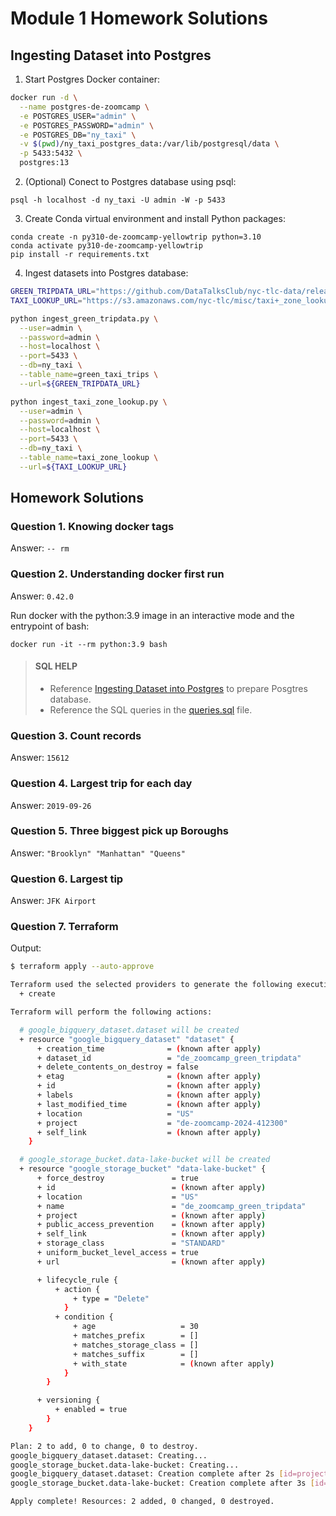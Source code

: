 # Module 1 Homework Solutions

## Ingesting Dataset into Postgres
1. Start Postgres Docker container:
```bash
docker run -d \
  --name postgres-de-zoomcamp \
  -e POSTGRES_USER="admin" \
  -e POSTGRES_PASSWORD="admin" \
  -e POSTGRES_DB="ny_taxi" \
  -v $(pwd)/ny_taxi_postgres_data:/var/lib/postgresql/data \
  -p 5433:5432 \
  postgres:13
```
2. (Optional) Conect to Postgres database using psql:
```
psql -h localhost -d ny_taxi -U admin -W -p 5433
```
3. Create Conda virtual environment and install Python packages:
```
conda create -n py310-de-zoomcamp-yellowtrip python=3.10
conda activate py310-de-zoomcamp-yellowtrip
pip install -r requirements.txt
```
4. Ingest datasets into Postgres database:
```bash
GREEN_TRIPDATA_URL="https://github.com/DataTalksClub/nyc-tlc-data/releases/download/green/green_tripdata_2019-09.csv.gz"
TAXI_LOOKUP_URL="https://s3.amazonaws.com/nyc-tlc/misc/taxi+_zone_lookup.csv"

python ingest_green_tripdata.py \
  --user=admin \
  --password=admin \
  --host=localhost \
  --port=5433 \
  --db=ny_taxi \
  --table_name=green_taxi_trips \
  --url=${GREEN_TRIPDATA_URL}

python ingest_taxi_zone_lookup.py \
  --user=admin \
  --password=admin \
  --host=localhost \
  --port=5433 \
  --db=ny_taxi \
  --table_name=taxi_zone_lookup \
  --url=${TAXI_LOOKUP_URL}
```

## Homework Solutions
### Question 1. Knowing docker tags
Answer: `-- rm`

### Question 2. Understanding docker first run
Answer: `0.42.0`

Run docker with the python:3.9 image in an interactive mode and the entrypoint of bash:
```
docker run -it --rm python:3.9 bash
```

> #### **SQL HELP**
> - Reference [Ingesting Dataset into Postgres](#ingesting-dataset-into-postgres) to prepare Posgtres database.
> - Reference the SQL queries in the [queries.sql](./queries.sql) file.
>

### Question 3. Count records
Answer: `15612`

### Question 4. Largest trip for each day
Answer: `2019-09-26`

### Question 5. Three biggest pick up Boroughs
Answer: `"Brooklyn" "Manhattan" "Queens"`

### Question 6. Largest tip
Answer: `JFK Airport`

### Question 7. Terraform
Output:
```bash
$ terraform apply --auto-approve

Terraform used the selected providers to generate the following execution plan. Resource actions are indicated with the following symbols:
  + create

Terraform will perform the following actions:

  # google_bigquery_dataset.dataset will be created
  + resource "google_bigquery_dataset" "dataset" {
      + creation_time              = (known after apply)
      + dataset_id                 = "de_zoomcamp_green_tripdata"
      + delete_contents_on_destroy = false
      + etag                       = (known after apply)
      + id                         = (known after apply)
      + labels                     = (known after apply)
      + last_modified_time         = (known after apply)
      + location                   = "US"
      + project                    = "de-zoomcamp-2024-412300"
      + self_link                  = (known after apply)
    }

  # google_storage_bucket.data-lake-bucket will be created
  + resource "google_storage_bucket" "data-lake-bucket" {
      + force_destroy               = true
      + id                          = (known after apply)
      + location                    = "US"
      + name                        = "de_zoomcamp_green_tripdata"
      + project                     = (known after apply)
      + public_access_prevention    = (known after apply)
      + self_link                   = (known after apply)
      + storage_class               = "STANDARD"
      + uniform_bucket_level_access = true
      + url                         = (known after apply)

      + lifecycle_rule {
          + action {
              + type = "Delete"
            }
          + condition {
              + age                   = 30
              + matches_prefix        = []
              + matches_storage_class = []
              + matches_suffix        = []
              + with_state            = (known after apply)
            }
        }

      + versioning {
          + enabled = true
        }
    }

Plan: 2 to add, 0 to change, 0 to destroy.
google_bigquery_dataset.dataset: Creating...
google_storage_bucket.data-lake-bucket: Creating...
google_bigquery_dataset.dataset: Creation complete after 2s [id=projects/de-zoomcamp-2024-412300/datasets/de_zoomcamp_green_tripdata]
google_storage_bucket.data-lake-bucket: Creation complete after 3s [id=de_zoomcamp_green_tripdata]

Apply complete! Resources: 2 added, 0 changed, 0 destroyed.
```